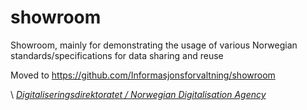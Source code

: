 # showroom

Showroom, mainly for demonstrating the usage of various Norwegian standards/specifications for data sharing and reuse

Moved to https://github.com/Informasjonsforvaltning/showroom 

\ [_Digitaliseringsdirektoratet / Norwegian Digitalisation Agency_](https://digdir.no)
